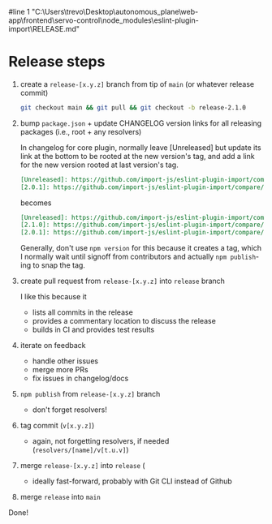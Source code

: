 #line 1 "C:\\Users\\trevo\\Desktop\\autonomous_plane\\web-app\\frontend\\servo-control\\node_modules\\eslint-plugin-import\\RELEASE.md"
# Release steps

1. create a `release-[x.y.z]` branch from tip of `main` (or whatever release commit)

   ```bash
   git checkout main && git pull && git checkout -b release-2.1.0
   ```

2. bump `package.json` + update CHANGELOG version links for all releasing packages (i.e., root + any resolvers)

   In changelog for core plugin, normally leave [Unreleased] but update its link at the bottom
   to be rooted at the new version's tag, and add a link for the new version rooted
   at last version's tag.

   ```markdown
   [Unreleased]: https://github.com/import-js/eslint-plugin-import/compare/v2.0.1...HEAD
   [2.0.1]: https://github.com/import-js/eslint-plugin-import/compare/v2.0.0...v2.0.1
   ```

   becomes

   ```markdown
   [Unreleased]: https://github.com/import-js/eslint-plugin-import/compare/v2.1.0...HEAD
   [2.1.0]: https://github.com/import-js/eslint-plugin-import/compare/v2.0.1...v2.1.0
   [2.0.1]: https://github.com/import-js/eslint-plugin-import/compare/v2.0.0...v2.0.1
   ```

   Generally, don't use `npm version` for this because it creates a tag, which I normally
   wait until signoff from contributors and actually `npm publish`-ing to snap the tag.

3. create pull request from `release-[x.y.z]` into `release` branch

   I like this because it
   - lists all commits in the release
   - provides a commentary location to discuss the release
   - builds in CI and provides test results

4. iterate on feedback
   - handle other issues
   - merge more PRs
   - fix issues in changelog/docs

5. `npm publish` from `release-[x.y.z]` branch
   - don't forget resolvers!

6. tag commit (`v[x.y.z]`)
   - again, not forgetting resolvers, if needed (`resolvers/[name]/v[t.u.v]`)

7. merge `release-[x.y.z]` into `release` (
   - ideally fast-forward, probably with Git CLI instead of Github

8. merge `release` into `main`

Done!
